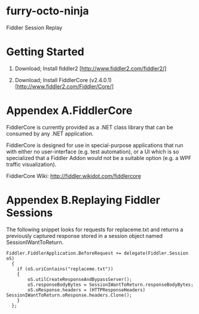 furry-octo-ninja
================

Fiddler Session Replay


Getting Started
================

1. Download; Install fiddler2 [http://www.fiddler2.com/fiddler2/]

2. Download; Install FiddlerCore (v2.4.0.1) [http://www.fiddler2.com/Fiddler/Core/]


Appendex A.FiddlerCore
================

FiddlerCore is currently provided as a .NET class library that can be consumed by any .NET application. 

FiddlerCore is designed for use in special-purpose applications that run with either no user-interface (e.g. test automation), or a UI which is so specialized that a Fiddler Addon would not be a suitable option (e.g. a WPF traffic visualization).

FiddlerCore Wiki: http://fiddler.wikidot.com/fiddlercore


Appendex B.Replaying Fiddler Sessions
================
The following snippet looks for requests for replaceme.txt and returns a previously captured response stored in a session object named SessionIWantToReturn.

	Fiddler.FiddlerApplication.BeforeRequest += delegate(Fiddler.Session oS)
	  {
		if (oS.uriContains("replaceme.txt"))
		{
			oS.utilCreateResponseAndBypassServer();
			oS.responseBodyBytes = SessionIWantToReturn.responseBodyBytes;
			oS.oResponse.headers = (HTTPResponseHeaders) SessionIWantToReturn.oResponse.headers.Clone();
		}
	  };


